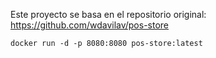 Este proyecto se basa en el repositorio original:  
https://github.com/wdavilav/pos-store
```
docker run -d -p 8080:8080 pos-store:latest
```
